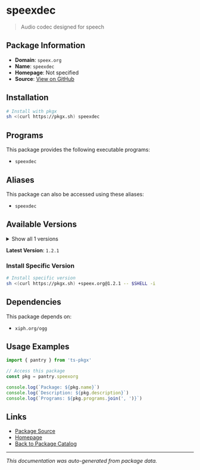 # speexdec

> Audio codec designed for speech

## Package Information

- **Domain**: `speex.org`
- **Name**: `speexdec`
- **Homepage**: Not specified
- **Source**: [View on GitHub](https://github.com/pkgxdev/pantry/tree/main/projects/speex.org/package.yml)

## Installation

```bash
# Install with pkgx
sh <(curl https://pkgx.sh) speexdec
```

## Programs

This package provides the following executable programs:

- `speexdec`

## Aliases

This package can also be accessed using these aliases:

- `speexdec`

## Available Versions

<details>
<summary>Show all 1 versions</summary>

- `1.2.1`

</details>

**Latest Version**: `1.2.1`

### Install Specific Version

```bash
# Install specific version
sh <(curl https://pkgx.sh) +speex.org@1.2.1 -- $SHELL -i
```

## Dependencies

This package depends on:

- `xiph.org/ogg`

## Usage Examples

```typescript
import { pantry } from 'ts-pkgx'

// Access this package
const pkg = pantry.speexorg

console.log(`Package: ${pkg.name}`)
console.log(`Description: ${pkg.description}`)
console.log(`Programs: ${pkg.programs.join(', ')}`)
```

## Links

- [Package Source](https://github.com/pkgxdev/pantry/tree/main/projects/speex.org/package.yml)
- [Homepage](#)
- [Back to Package Catalog](../package-catalog.md)

---

*This documentation was auto-generated from package data.*
